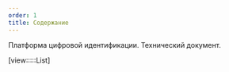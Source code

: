 ```yaml
---
order: 1
title: Содержание
---
```


Платформа цифровой идентификации. Технический документ.

[view:::::List]

### 


